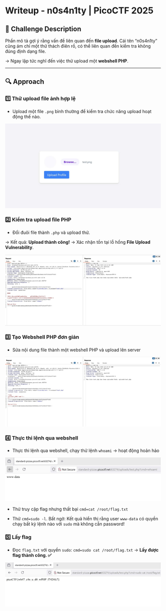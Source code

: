 # Writeup - n0s4n1ty | PicoCTF 2025

## 🚩 Challenge Description

Phần mô tả gợi ý rằng vấn đề liên quan đến **file upload**. Cái tên “n0s4n1ty” cũng ám chỉ một thử thách điên rồ, có thể liên quan đến kiểm tra không đúng định dạng file.

→ Ngay lập tức nghĩ đến việc thử upload một **webshell PHP**.

---

## 🔍 Approach

### 1️⃣ Thử upload file ảnh hợp lệ

- Upload một file `.png` bình thường để kiểm tra chức năng upload hoạt động thế nào.

![alt text](img-1.jpg)

### 2️⃣ Kiểm tra upload file PHP

- Đổi đuôi file thành `.php` và upload thử.

→ Kết quả: **Upload thành công!** → Xác nhận tồn tại lỗ hổng **File Upload Vulnerability**.

![alt text](img-2.jpg)

### 3️⃣ Tạo Webshell PHP đơn giản

- Sửa nội dung file thành một webshell PHP và upload lên server

![alt text](img-3.jpg)

### 4️⃣ Thực thi lệnh qua webshell

- Thực thi lệnh qua webshell, chạy thử lệnh `whoami` -> hoạt động hoản hảo 

![alt text](img-4.jpg)

- Thử truy cập flag nhưng thất bại `cmd=cat /root/flag.txt`

- Thử `cmd=sudo -l`. Bất ngờ: Kết quả hiển thị rằng user `www-data` có quyền chạy bất kỳ lệnh nào với `sudo` mà không cần password!

### 5️⃣ Lấy flag

- Đọc `flag.txt` với quyền `sudo`: `cmd=sudo cat /root/flag.txt`
→ **Lấy được flag thành công. ✅**

![alt text](img-5.jpg)

